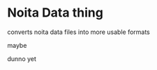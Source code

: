 Noita Data thing
================

converts noita data files into more usable formats

maybe

dunno yet


